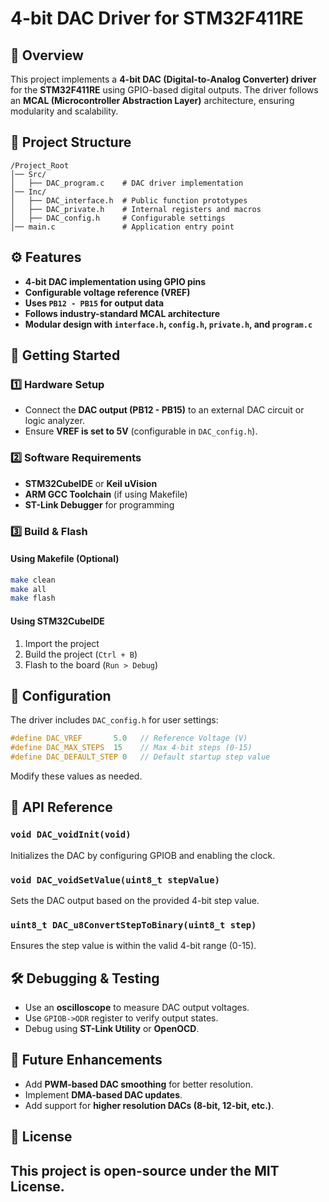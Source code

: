 # 4-bit DAC Driver for STM32F411RE

## 📌 Overview
This project implements a **4-bit DAC (Digital-to-Analog Converter) driver** for the **STM32F411RE** using GPIO-based digital outputs. The driver follows an **MCAL (Microcontroller Abstraction Layer)** architecture, ensuring modularity and scalability.

## 📁 Project Structure
```
/Project_Root
│── Src/
│   ├── DAC_program.c    # DAC driver implementation
│── Inc/
│   ├── DAC_interface.h  # Public function prototypes
│   ├── DAC_private.h    # Internal registers and macros
│   ├── DAC_config.h     # Configurable settings
│── main.c               # Application entry point
```

## ⚙️ Features
- **4-bit DAC implementation using GPIO pins**
- **Configurable voltage reference (VREF)**
- **Uses `PB12 - PB15` for output data**
- **Follows industry-standard MCAL architecture**
- **Modular design with `interface.h`, `config.h`, `private.h`, and `program.c`**

## 🚀 Getting Started
### 1️⃣ Hardware Setup
- Connect the **DAC output (PB12 - PB15)** to an external DAC circuit or logic analyzer.
- Ensure **VREF is set to 5V** (configurable in `DAC_config.h`).

### 2️⃣ Software Requirements
- **STM32CubeIDE** or **Keil uVision**
- **ARM GCC Toolchain** (if using Makefile)
- **ST-Link Debugger** for programming

### 3️⃣ Build & Flash
#### **Using Makefile (Optional)**
```sh
make clean
make all
make flash
```

#### **Using STM32CubeIDE**
1. Import the project
2. Build the project (`Ctrl + B`)
3. Flash to the board (`Run > Debug`)

## 🔧 Configuration
The driver includes `DAC_config.h` for user settings:
```c
#define DAC_VREF       5.0   // Reference Voltage (V)
#define DAC_MAX_STEPS  15    // Max 4-bit steps (0-15)
#define DAC_DEFAULT_STEP 0   // Default startup step value
```
Modify these values as needed.

## 📝 API Reference
### **`void DAC_voidInit(void)`**
Initializes the DAC by configuring GPIOB and enabling the clock.

### **`void DAC_voidSetValue(uint8_t stepValue)`**
Sets the DAC output based on the provided 4-bit step value.

### **`uint8_t DAC_u8ConvertStepToBinary(uint8_t step)`**
Ensures the step value is within the valid 4-bit range (0-15).

## 🛠️ Debugging & Testing
- Use an **oscilloscope** to measure DAC output voltages.
- Use `GPIOB->ODR` register to verify output states.
- Debug using **ST-Link Utility** or **OpenOCD**.

## 📌 Future Enhancements
- Add **PWM-based DAC smoothing** for better resolution.
- Implement **DMA-based DAC updates**.
- Add support for **higher resolution DACs (8-bit, 12-bit, etc.)**.

## 📜 License
This project is open-source under the **MIT License**.
---